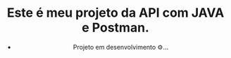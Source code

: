 <div align = "center">
<h1>Este é meu projeto da API com JAVA e Postman.</h1>
<ul>
<li><p>Projeto em desenvolvimento ⚙️...</p>
</div>
